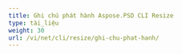 ```yaml
---
title: Ghi chú phát hành Aspose.PSD CLI Resize
type: tài_liệu
weight: 30
url: /vi/net/cli/resize/ghi-chu-phat-hanh/
---
```


